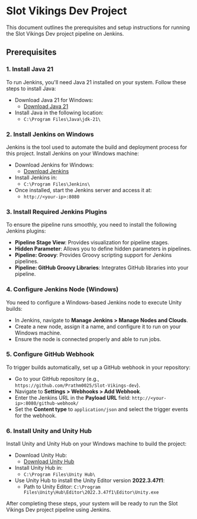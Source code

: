 # Slot Vikings Dev Project

This document outlines the prerequisites and setup instructions for running the Slot Vikings Dev project pipeline on Jenkins.

## Prerequisites

### 1. Install Java 21
To run Jenkins, you'll need Java 21 installed on your system. Follow these steps to install Java:

- Download Java 21 for Windows:
  - [Download Java 21](https://download.oracle.com/java/21/latest/jdk-21_windows-x64_bin.exe)
- Install Java in the following location:
  - `C:\Program Files\Java\jdk-21\`

### 2. Install Jenkins on Windows
Jenkins is the tool used to automate the build and deployment process for this project. Install Jenkins on your Windows machine:

- Download Jenkins for Windows:
  - [Download Jenkins](https://www.jenkins.io/download/thank-you-downloading-windows-installer-stable)
- Install Jenkins in:
  - `C:\Program Files\Jenkins\`
- Once installed, start the Jenkins server and access it at:
  - `http://<your-ip>:8080`

### 3. Install Required Jenkins Plugins
To ensure the pipeline runs smoothly, you need to install the following Jenkins plugins:

- **Pipeline Stage View**: Provides visualization for pipeline stages.
- **Hidden Parameter**: Allows you to define hidden parameters in pipelines.
- **Pipeline: Groovy**: Provides Groovy scripting support for Jenkins pipelines.
- **Pipeline: GitHub Groovy Libraries**: Integrates GitHub libraries into your pipeline.

### 4. Configure Jenkins Node (Windows)
You need to configure a Windows-based Jenkins node to execute Unity builds:

- In Jenkins, navigate to **Manage Jenkins > Manage Nodes and Clouds**.
- Create a new node, assign it a name, and configure it to run on your Windows machine.
- Ensure the node is connected properly and able to run jobs.

### 5. Configure GitHub Webhook
To trigger builds automatically, set up a GitHub webhook in your repository:

- Go to your GitHub repository (e.g., `https://github.com/Prathm0025/Slot-Vikings-dev`).
- Navigate to **Settings > Webhooks > Add Webhook**.
- Enter the Jenkins URL in the **Payload URL** field: `http://<your-ip>:8080/github-webhook/`
- Set the **Content type** to `application/json` and select the trigger events for the webhook.

### 6. Install Unity and Unity Hub
Install Unity and Unity Hub on your Windows machine to build the project:

- Download Unity Hub:
  - [Download Unity Hub](https://public-cdn.cloud.unity3d.com/hub/prod/UnityHubSetup.exe)
- Install Unity Hub in:
  - `C:\Program Files\Unity Hub\`
- Use Unity Hub to install the Unity Editor version **2022.3.47f1**:
  - Path to Unity Editor: `C:\Program Files\Unity\Hub\Editor\2022.3.47f1\Editor\Unity.exe`
  
After completing these steps, your system will be ready to run the Slot Vikings Dev project pipeline using Jenkins.
